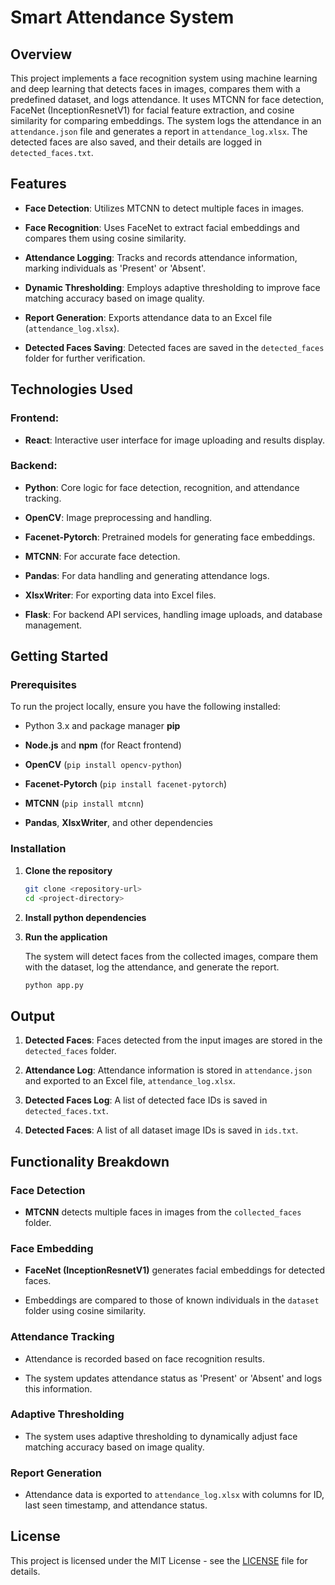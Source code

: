 # Smart Attendance System 

## Overview

This project implements a face recognition system using machine learning and deep learning that detects faces in images, compares them with a predefined dataset, and logs attendance. It uses MTCNN for face detection, FaceNet (InceptionResnetV1) for facial feature extraction, and cosine similarity for comparing embeddings. The system logs the attendance in an `attendance.json` file and generates a report in `attendance_log.xlsx`. The detected faces are also saved, and their details are logged in `detected_faces.txt`.

## Features

- **Face Detection**: Utilizes MTCNN to detect multiple faces in images.
  
- **Face Recognition**: Uses FaceNet to extract facial embeddings and compares them using cosine similarity.
  
- **Attendance Logging**: Tracks and records attendance information, marking individuals as 'Present' or 'Absent'.
  
- **Dynamic Thresholding**: Employs adaptive thresholding to improve face matching accuracy based on image quality.
  
- **Report Generation**: Exports attendance data to an Excel file (`attendance_log.xlsx`).
  
- **Detected Faces Saving**: Detected faces are saved in the `detected_faces` folder for further verification.

  

## Technologies Used

### Frontend:

- **React**: Interactive user interface for image uploading and results display.

### Backend:
  
- **Python**: Core logic for face detection, recognition, and attendance tracking.
  
- **OpenCV**: Image preprocessing and handling.
  
- **Facenet-Pytorch**: Pretrained models for generating face embeddings.
  
- **MTCNN**: For accurate face detection.
  
- **Pandas**: For data handling and generating attendance logs.
  
- **XlsxWriter**: For exporting data into Excel files.

- **Flask**: For backend API services, handling image uploads, and database management.

## Getting Started

### Prerequisites

To run the project locally, ensure you have the following installed:

- Python 3.x and package manager **pip**
  
- **Node.js** and **npm** (for React frontend)
  
- **OpenCV** (`pip install opencv-python`)

- **Facenet-Pytorch** (`pip install facenet-pytorch`)

- **MTCNN** (`pip install mtcnn`)

- **Pandas**, **XlsxWriter**, and other dependencies

### Installation

1. **Clone the repository**

   ```bash
   git clone <repository-url>
   cd <project-directory>

2. **Install python dependencies**

3. **Run the application**

   The system will detect faces from the collected images, compare them with the dataset, log the attendance, and generate the report.

   ```bash
   python app.py
   

## Output

1. **Detected Faces**: Faces detected from the input images are stored in the `detected_faces` folder.
   
2. **Attendance Log**: Attendance information is stored in `attendance.json` and exported to an Excel file, `attendance_log.xlsx`.

3. **Detected Faces Log**: A list of detected face IDs is saved in `detected_faces.txt`.
  
4. **Detected Faces**: A list of all dataset image IDs is saved in `ids.txt`.



## Functionality Breakdown

### Face Detection

- **MTCNN** detects multiple faces in images from the `collected_faces` folder.

### Face Embedding
  
- **FaceNet (InceptionResnetV1)** generates facial embeddings for detected faces.
  
- Embeddings are compared to those of known individuals in the `dataset` folder using cosine similarity.


### Attendance Tracking
  
- Attendance is recorded based on face recognition results.
  
- The system updates attendance status as 'Present' or 'Absent' and logs this information.


### Adaptive Thresholding

- The system uses adaptive thresholding to dynamically adjust face matching accuracy based on image quality.

### Report Generation
- Attendance data is exported to `attendance_log.xlsx` with columns for ID, last seen timestamp, and attendance status.


## License

This project is licensed under the MIT License - see the [LICENSE](LICENSE) file for details.

